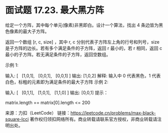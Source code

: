 # 面试题 17.23. 最大黑方阵

给定一个方阵，其中每个单元(像素)非黑即白。设计一个算法，找出 4 条边皆为黑色像素的最大子方阵。

返回一个数组 [r, c, size] ，其中 r, c 分别代表子方阵左上角的行号和列号，size 是子方阵的边长。若有多个满足条件的子方阵，返回 r 最小的，若 r 相同，返回 c 最小的子方阵。若无满足条件的子方阵，返回空数组。

示例 1:

输入:
[
   [1,0,1],
   [0,0,1],
   [0,0,1]
]
输出: [1,0,2]
解释: 输入中 0 代表黑色，1 代表白色，标粗的元素即为满足条件的最大子方阵
示例 2:

输入:
[
   [0,1,1],
   [1,0,1],
   [1,1,0]
]
输出: [0,0,1]
提示：

matrix.length == matrix[0].length <= 200

来源：力扣（LeetCode）
链接：https://leetcode.cn/problems/max-black-square-lcci
著作权归领扣网络所有。商业转载请联系官方授权，非商业转载请注明出处。